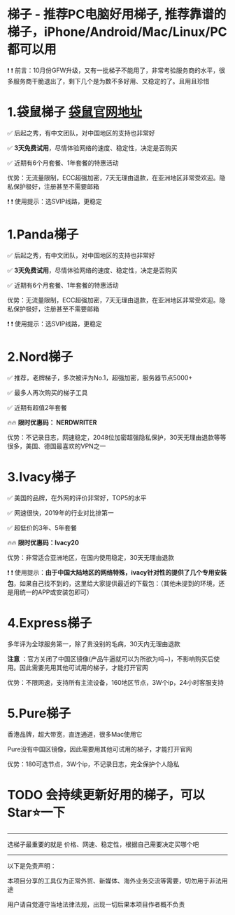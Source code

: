 # 梯子 - 推荐PC电脑好用梯子, 推荐靠谱的梯子，iPhone/Android/Mac/Linux/PC都可以用

❗ ❗ 前言：10月份GFW升级，又有一批梯子不能用了，非常考验服务商的水平，很多服务商干脆退出了，剩下几个是为数不多好用、又稳定的了。且用且珍惜

# 1.袋鼠梯子 [袋鼠官网地址](https://gitlab.hk/gp/ds/-/blob/main/DaiShu-V1.5.0-s3.apk)
✅ 后起之秀，有中文团队，对中国地区的支持也非常好

✅ **3天免费试用**，尽情体验网络的速度、稳定性，决定是否购买

✅ 近期有6个月套餐、1年套餐的特惠活动

优势：无流量限制，ECC超强加密，7天无理由退款，在亚洲地区非常受欢迎。隐私保护极好，注册甚至不需要邮箱

❗ ❗ 使用提示：选SVIP线路，更稳定

# 1.Panda梯子 
✅ 后起之秀，有中文团队，对中国地区的支持也非常好

✅ **3天免费试用**，尽情体验网络的速度、稳定性，决定是否购买

✅ 近期有6个月套餐、1年套餐的特惠活动

优势：无流量限制，ECC超强加密，7天无理由退款，在亚洲地区非常受欢迎。隐私保护极好，注册甚至不需要邮箱

❗ ❗ 使用提示：选SVIP线路，更稳定



# 2.Nord梯子   
✅ 推荐，老牌梯子，多次被评为No.1，超强加密，服务器节点5000+

✅ 最多人再次购买的梯子工具

✅ 近期有超值2年套餐

🔥🔥 **限时优惠码： NERDWRITER**

优势：不记录日志，网速稳定，2048位加密超强隐私保护，30天无理由退款等等很多，美国、德国最喜欢的VPN之一


# 3.Ivacy梯子 
✅ 美国的品牌，在外网的评价非常好，TOP5的水平

✅ 网速很快，2019年的行业对比排第一

✅ 超低价的3年、5年套餐

🔥🔥 **限时优惠码：Ivacy20**

优势：非常适合亚洲地区，在国内使用稳定，30天无理由退款

❗ ❗ 使用提示：**由于中国大陆地区的网络特殊，ivacy针对性的提供了几个专用安装包**，如果自己找不到的，这里给大家提供最近的下载包：（其他未提到的环境，还是用统一的APP或安装包即可）


# 4.Express梯子 
多年评为全球服务第一，除了贵没别的毛病，30天内无理由退款

**注意** ：官方关闭了中国区镜像(产品牛逼就可以为所欲为吗~)，不影响购买后使用。因此需要先用其他可试用的梯子，才能打开官网

优势：不限网速，支持所有主流设备，160地区节点，3W个ip，24小时客服支持



# 5.Pure梯子 
香港品牌，超大带宽，直连通道，很多Mac使用它

Pure没有中国区镜像，因此需要用其他可试用的梯子，才能打开官网

优势：180可选节点，3W个ip，不记录日志，完全保护个人隐私




# TODO 会持续更新好用的梯子，可以Star⭐一下

----


选梯子最重要的就是 价格、网速、稳定性，根据自己需要决定买哪个吧


----

以下是免责声明：

本项目分享的工具仅为正常外贸、新媒体、海外业务交流等需要，切勿用于非法用途

用户请自觉遵守当地法律法规，出现一切后果本项目作者概不负责
